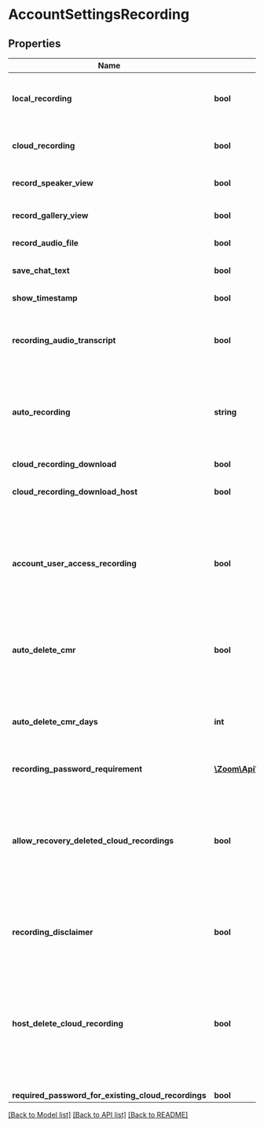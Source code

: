 # AccountSettingsRecording

## Properties
Name | Type | Description | Notes
------------ | ------------- | ------------- | -------------
**local_recording** | **bool** | Allow hosts and participants to record the meeting using a local file. | [optional] 
**cloud_recording** | **bool** | Allow hosts to record and save the meeting in the cloud. | [optional] 
**record_speaker_view** | **bool** | Record the active speaker with a shared screen. | [optional] 
**record_gallery_view** | **bool** | Record the gallery view with a shared screen. | [optional] 
**record_audio_file** | **bool** | Record an audio only file. | [optional] 
**save_chat_text** | **bool** | Save the chat text from the meeting. | [optional] 
**show_timestamp** | **bool** | Add a timestamp to the recording. | [optional] 
**recording_audio_transcript** | **bool** | Automatically transcribe the audio of the meeting or webinar to the cloud. | [optional] 
**auto_recording** | **string** | Automatic recording:&lt;br&gt;&#x60;local&#x60; - Record on local.&lt;br&gt;&#x60;cloud&#x60; -  Record on cloud.&lt;br&gt;&#x60;none&#x60; - Disabled. | [optional] 
**cloud_recording_download** | **bool** | Cloud recording downloads. | [optional] 
**cloud_recording_download_host** | **bool** | Only the host can download cloud recordings. | [optional] 
**account_user_access_recording** | **bool** | Cloud recordings are only accessible to account members. People outside of your organization cannot open links that provide access to cloud recordings. | [optional] 
**auto_delete_cmr** | **bool** | Allow Zoom to permanantly delete recordings automatically after a specified number of days. | [optional] 
**auto_delete_cmr_days** | **int** | When &#x60;auto_delete_cmr&#x60; function is &#39;true&#39; this value will set the number of days before the auto deletion of cloud recordings. | [optional] 
**recording_password_requirement** | [**\Zoom\Api\Model\AccountSettingsRecordingRecordingPasswordRequirement**](AccountSettingsRecordingRecordingPasswordRequirement.md) |  | [optional] 
**allow_recovery_deleted_cloud_recordings** | **bool** | Allow recovery of deleted cloud recordings from trash.  If the value of this field is set to &#x60;true&#x60;, deleted cloud recordings will be kept in trash for 30 days after deletion and can be recovered within that period. | [optional] 
**recording_disclaimer** | **bool** | Show a disclaimer to participants before a recording starts | [optional] 
**host_delete_cloud_recording** | **bool** | If the value of this field is set to &#x60;true&#x60;, hosts will be able to delete the recordings. If this option is set to &#x60;false&#x60;, the recordings cannot be deleted by the host and only admin can delete them. | [optional] 
**required_password_for_existing_cloud_recordings** | **bool** |  | [optional] 

[[Back to Model list]](../README.md#documentation-for-models) [[Back to API list]](../README.md#documentation-for-api-endpoints) [[Back to README]](../README.md)


